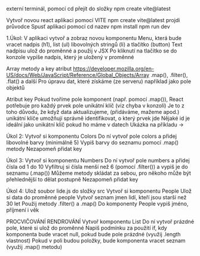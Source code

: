 externí terminál, pomocí cd přejít do složky
npm create vite@latest

Vytvoř novou react aplikaci pomocí VITE
npm create vite@latest
projdi průvodce
Spusť aplikaci pomocí
cd nazev
npm install
npm run dev

1.Úkol:
V aplikaci vytvoř a zobraz novou komponentu Menu, která bude vracet nadpis (h1), list (ul) libovolných stringů (li) a tlačítko (button)
Text nadpisu ulož do proměnné a použij v JSX
Po kliknutí na tlačítko se do konzole vypíše nadpis, který je uložený v proměnné

Array metody a key atribut
https://developer.mozilla.org/en-US/docs/Web/JavaScript/Reference/Global_Objects/Array
.map(), .filter(), .flat() a další
Pro úpravu dat, které získáme (ze serveru) například jako pole objektů

Atribut key
Pokud tvoříme pole komponent (např. pomocí .map()), React potřebuje pro každý prvek pole unikátní klíč (viz chyba v konzoli)
Je to z toho důvodu, že když data aktualizujeme, (přidáváme, mažeme apod.) unikátní klíče umožňují správně identifikovat, o který prvek jde
Nějaké id je ideální jako unikátní klíč
pokud ho máme v datech
Ukázka na příkladu ->

Úkol 2:
Vytvoř si komponentu Colors
Do ní vytvoř pole colors a přidej libovolné barvy (minimálně 5)
Vypiš barvy do seznamu pomocí .map() metody
Nezapomeň přidat key

Úkol 3:
Vytvoř si komponentu Numbers
Do ní vytvoř pole numbers a přidej čísla od 1 do 10
Vyfiltruj si čísla menší než 6 (pomocí .filter()) a vypiš je do seznamu (.map())
Můžeme metody skládat za sebou, pro někoho může být přehlednější to dělat postupně
Nezapomeň přidat key

Úkol 4:
Ulož soubor lide.js do složky src
Vytvoř si komponentu People
Ulož si data do proměnné people
Vytvoř seznam jmen lidí, kteří jsou starší než 30 let
Použij metody .filter() a .map()
Do komponenty People vypiš jméno, příjmení i věk

PROCVIČOVÁNÍ RENDROVÁNÍ
Vytvoř komponentu List
Do ní vytvoř prázdné pole, které si ulož do proměnné
Napiš podmínku za použití if, kdy komponenta bude vracet null, pokud bude pole prázdné (využij .length vlastnost)
Pokud v poli budou položky, bude komponenta vracet seznam (využij .map() metodu)
